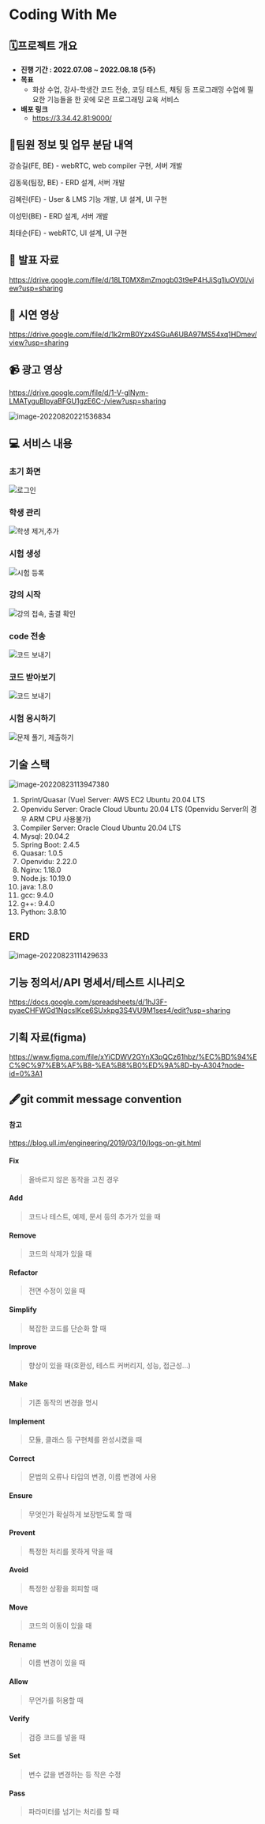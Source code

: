# Coding With Me

## 🗓️프로젝트 개요

- **진행 기간 : 2022.07.08 ~ 2022.08.18 (5주)**
- **목표**
  - 화상 수업, 강사-학생간 코드 전송, 코딩 테스트, 채팅 등 프로그래밍 수업에 필요한 기능들을 한 곳에 모은 프로그래밍 교육 서비스
- **배포 링크**
  - https://3.34.42.81:9000/




## 👯팀원 정보 및 업무 분담 내역

강승길(FE, BE) - webRTC, web compiler 구현, 서버 개발

김동욱(팀장, BE) - ERD 설계, 서버 개발

김혜린(FE) - User & LMS 기능 개발, UI 설계, UI 구현

이성민(BE) - ERD 설계, 서버 개발

최태순(FE) - webRTC, UI 설계, UI 구현



## :paperclip: 발표 자료

https://drive.google.com/file/d/18LT0MX8mZmogb03t9eP4HJiSg1luOV0I/view?usp=sharing



## :information_desk_person: 시연 영상

https://drive.google.com/file/d/1k2rmB0Yzx4SGuA6UBA97MS54xq1HDmev/view?usp=sharing



## :video_camera: 광고 영상

https://drive.google.com/file/d/1-V-glNym-LMATyguBIpyaBFGU1gzE6C-/view?usp=sharing

![image-20220820221536834](README.assets/image-20220820221536834.png)



## :computer: 서비스 내용

### 초기 화면

![로그인](README.assets/%EB%A1%9C%EA%B7%B8%EC%9D%B8.gif)



### 학생 관리

![학생 제거,추가](README.assets/%ED%95%99%EC%83%9D%20%EC%A0%9C%EA%B1%B0,%EC%B6%94%EA%B0%80.gif)



### 시험 생성

![시험 등록](README.assets/%EC%8B%9C%ED%97%98%20%EB%93%B1%EB%A1%9D.gif)



### 강의 시작

![강의 접속, 출결 확인](README.assets/%EA%B0%95%EC%9D%98%20%EC%A0%91%EC%86%8D,%20%EC%B6%9C%EA%B2%B0%20%ED%99%95%EC%9D%B8.gif)



### code 전송

![코드 보내기](README.assets/%EC%BD%94%EB%93%9C%20%EB%B3%B4%EB%82%B4%EA%B8%B0.gif)



### 코드 받아보기

![코드 보내기](README.assets/%EC%BD%94%EB%93%9C%20%EB%B3%B4%EB%82%B4%EA%B8%B0-16612210305399.gif)



### 시험 응시하기

![문제 풀기, 제출하기](README.assets/%EB%AC%B8%EC%A0%9C%20%ED%92%80%EA%B8%B0,%20%EC%A0%9C%EC%B6%9C%ED%95%98%EA%B8%B0.gif)



## 기술 스택

![image-20220823113947380](README.assets/image-20220823113947380.png)

1. Sprint/Quasar (Vue) Server: AWS EC2 Ubuntu 20.04 LTS
2. Openvidu Server: Oracle Cloud Ubuntu 20.04 LTS (Openvidu Server의 경우 ARM CPU 사용불가)
3. Compiler Server: Oracle Cloud Ubuntu 20.04 LTS
4. Mysql: 20.04.2
5. Spring Boot: 2.4.5
6. Quasar: 1.0.5
7. Openvidu: 2.22.0
8. Nginx: 1.18.0
9. Node.js: 10.19.0
10. java: 1.8.0
11. gcc: 9.4.0
12. g++: 9.4.0
13. Python: 3.8.10



## ERD

![image-20220823111429633](README.assets/image-20220823111429633.png)



## 기능 정의서/API 명세서/테스트 시나리오

https://docs.google.com/spreadsheets/d/1hJ3F-pyaeCHFWGd1NqcsIKce6SUxkpg3S4VU9M1ses4/edit?usp=sharing



## 기획 자료(figma)

https://www.figma.com/file/xYiCDWV2GYnX3pQCz61hbz/%EC%BD%94%EC%9C%97%EB%AF%B8-%EA%B8%B0%ED%9A%8D-by-A304?node-id=0%3A1



## 🖋️git commit message convention

#### 참고

https://blog.ull.im/engineering/2019/03/10/logs-on-git.html

#### Fix

> 올바르지 않은 동작을 고친 경우

#### Add

> 코드나 테스트, 예제, 문서 등의 추가가 있을 때

#### Remove

> 코드의 삭제가 있을 때

#### Refactor

> 전면 수정이 있을 때

#### Simplify

> 복잡한 코드를 단순화 할 때

#### Improve

> 향상이 있을 때(호환성, 테스트 커버리지, 성능, 접근성...)

#### Make

> 기존 동작의 변경을 명시

#### Implement

> 모듈, 클래스 등 구현체를 완성시켰을 때

#### Correct

> 문법의 오류나 타입의 변경, 이름 변경에 사용

#### Ensure

> 무엇인가 확실하게 보장받도록 할 때

#### Prevent

> 특정한 처리를 못하게 막을 때

#### Avoid

> 특정한 상황을 회피할 때

#### Move

> 코드의 이동이 있을 때

#### Rename

> 이름 변경이 있을 때

#### Allow

> 무언가를 허용할 때

#### Verify

> 검증 코드를 넣을 때

#### Set

> 변수 값을 변경하는 등 작은 수정

#### Pass

> 파라미터를 넘기는 처리를 할 때
